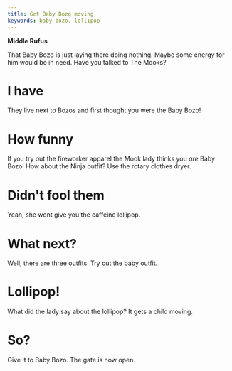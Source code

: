 ```yaml
---
title: Get Baby Bozo moving
keywords: baby bozo, lollipop
---
```


**Middle Rufus**

That Baby Bozo is just laying there doing nothing. Maybe some energy for him would be in need. Have you talked to The Mooks?

# I have
They live next to Bozos and first thought you were the Baby Bozo!

# How funny
If you try out the fireworker apparel the Mook lady thinks you *are* Baby Bozo! How about the Ninja outfit? Use the rotary clothes dryer.

# Didn't fool them
Yeah, she wont give you the caffeine lollipop.

# What next?
Well, there are three outfits. Try out the baby outfit.

# Lollipop!
What did the lady say about the lollipop? It gets a child moving.

# So?
Give it to Baby Bozo. The gate is now open.
